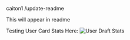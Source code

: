 caiton1
/update-readme

This will appear in readme


Testing User Card Stats Here:
![User Draft Stats](/cards/draft.svg)
